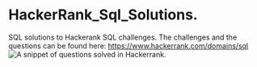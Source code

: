 # HackerRank_Sql_Solutions.
SQL solutions to Hackerank SQL challenges.
The challenges and the questions can be found here: https://www.hackerrank.com/domains/sql
![A snippet of questions solved in Hackerrank.](myimage.png)

